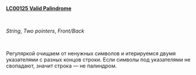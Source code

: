 <p>
<b>
<a href="https://leetcode.com/problems/valid-palindrome/">
LC00125 Valid Palindrome
</a>
</b>
</p>
​
<p>
<i>String</i>, <i>Two pointers</i>, <i>Front/Back</i>
</p>
​
<p>
Регуляркой очищаем от ненужных символов и итерируемся двумя указателями с разных концов строки. Если символы под указателями не свопадают, значит строка —&nbsp;не палиндром.
</p>
​